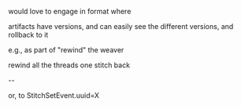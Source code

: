 
would love to engage in format where

artifacts have versions, and can easily see the different versions, and rollback to it


e.g., as part of "rewind" the weaver

rewind all the threads one stitch back

--

or, to StitchSetEvent.uuid=X
